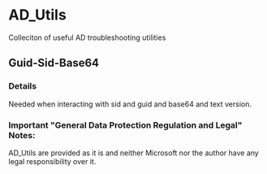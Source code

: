 # AD_Utils
Colleciton of useful AD troubleshooting utilities

## Guid-Sid-Base64

### Details
Needed when interacting with sid and guid and base64 and text version.

### Important "General Data Protection Regulation and Legal" Notes:
AD_Utils are provided as it is and neither Microsoft nor the author have any legal responsibility over it.